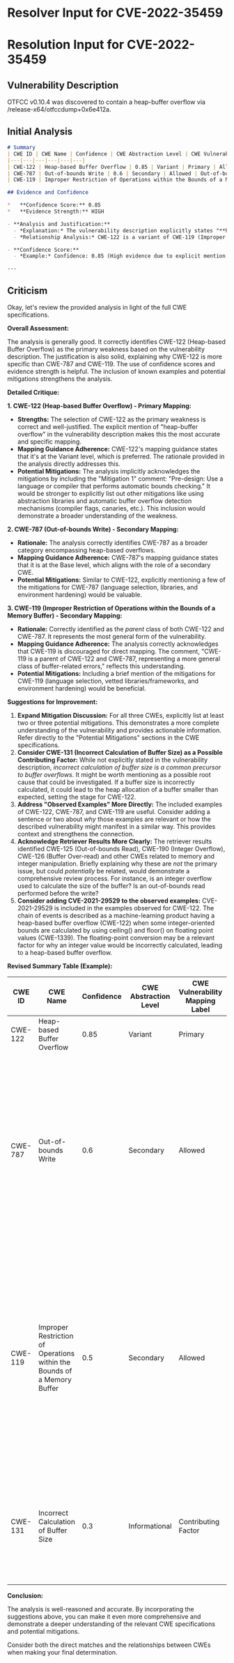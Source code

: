 # Resolver Input for CVE-2022-35459

# Resolution Input for CVE-2022-35459

## Vulnerability Description
OTFCC v0.10.4 was discovered to contain a heap-buffer overflow via /release-x64/otfccdump+0x6e412a.

## Initial Analysis
```markdown
# Summary
| CWE ID | CWE Name | Confidence | CWE Abstraction Level | CWE Vulnerability Mapping Label | CWE-Vulnerability Mapping Notes |
|---|---|---|---|---|---|
| CWE-122 | Heap-based Buffer Overflow | 0.85 | Variant | Primary | Allowed |
| CWE-787 | Out-of-bounds Write | 0.6 | Secondary | Allowed | Out-of-bounds write is a broader category that encompasses heap-based buffer overflows. |
| CWE-119 | Improper Restriction of Operations within the Bounds of a Memory Buffer | 0.5 | Secondary | Allowed | CWE-119 is a parent of CWE-122 and CWE-787, representing a more general class of buffer-related errors. |

## Evidence and Confidence

*   **Confidence Score:** 0.85
*   **Evidence Strength:** HIGH

- **Analysis and Justification:**
  - *Explanation:* The vulnerability description explicitly states "**heap-buffer overflow**". CWE-122 (Heap-based Buffer Overflow) directly corresponds to this description. This is a variant-level CWE, offering a specific classification. The CVE description key phrases also includes "**heap-buffer overflow**" as the **weakness**.
  - *Relationship Analysis:* CWE-122 is a variant of CWE-119 (Improper Restriction of Operations within the Bounds of a Memory Buffer) and a more specific instance of CWE-787 (Out-of-bounds Write). The retriever results also show CWE-122 as a candidate. While CWE-787 is listed as the Primary CWE Match based on similar CVE descriptions, the explicit mention of "heap" makes CWE-122 the more precise choice. CWE-119 represents the broader class of buffer overflow vulnerabilities.

- **Confidence Score:**
  - *Example:* Confidence: 0.85 (High evidence due to explicit mention of "heap-buffer overflow" in the vulnerability description.)

---
```

## Criticism
Okay, let's review the provided analysis in light of the full CWE specifications.

**Overall Assessment:**

The analysis is generally good. It correctly identifies CWE-122 (Heap-based Buffer Overflow) as the primary weakness based on the vulnerability description. The justification is also solid, explaining why CWE-122 is more specific than CWE-787 and CWE-119.  The use of confidence scores and evidence strength is helpful.  The inclusion of known examples and potential mitigations strengthens the analysis.

**Detailed Critique:**

**1. CWE-122 (Heap-based Buffer Overflow) - Primary Mapping:**

*   **Strengths:** The selection of CWE-122 as the primary weakness is correct and well-justified.  The explicit mention of "heap-buffer overflow" in the vulnerability description makes this the most accurate and specific mapping.
*   **Mapping Guidance Adherence:** CWE-122's mapping guidance states that it's at the Variant level, which is preferred. The rationale provided in the analysis directly addresses this.
*   **Potential Mitigations:** The analysis implicitly acknowledges the mitigations by including the "Mitigation 1" comment: "Pre-design: Use a language or compiler that performs automatic bounds checking."  It would be stronger to explicitly list out other mitigations like using abstraction libraries and automatic buffer overflow detection mechanisms (compiler flags, canaries, etc.). This inclusion would demonstrate a broader understanding of the weakness.

**2. CWE-787 (Out-of-bounds Write) - Secondary Mapping:**

*   **Rationale:** The analysis correctly identifies CWE-787 as a broader category encompassing heap-based overflows.
*   **Mapping Guidance Adherence:** CWE-787's mapping guidance states that it is at the Base level, which aligns with the role of a secondary CWE.
*   **Potential Mitigations:**  Similar to CWE-122, explicitly mentioning a few of the mitigations for CWE-787 (language selection, libraries, and environment hardening) would be valuable.

**3. CWE-119 (Improper Restriction of Operations within the Bounds of a Memory Buffer) - Secondary Mapping:**

*   **Rationale:**  Correctly identified as the *parent* class of both CWE-122 and CWE-787. It represents the most general form of the vulnerability.
*   **Mapping Guidance Adherence:** The analysis correctly acknowledges that CWE-119 is discouraged for direct mapping. The comment, "CWE-119 is a parent of CWE-122 and CWE-787, representing a more general class of buffer-related errors," reflects this understanding.
*   **Potential Mitigations:**  Including a brief mention of the mitigations for CWE-119 (language selection, vetted libraries/frameworks, and environment hardening) would be beneficial.

**Suggestions for Improvement:**

1.  **Expand Mitigation Discussion:**  For all three CWEs, explicitly list at least two or three potential mitigations. This demonstrates a more complete understanding of the vulnerability and provides actionable information.  Refer directly to the "Potential Mitigations" sections in the CWE specifications.
2.  **Consider CWE-131 (Incorrect Calculation of Buffer Size) as a Possible Contributing Factor:**  While not explicitly stated in the vulnerability description, *incorrect calculation of buffer size is a common precursor to buffer overflows*.  It might be worth mentioning as a possible root cause that could be investigated. If a buffer size is incorrectly calculated, it could lead to the heap allocation of a buffer smaller than expected, setting the stage for CWE-122.
3.  **Address "Observed Examples" More Directly:** The included examples of CWE-122, CWE-787, and CWE-119 are useful. Consider adding a sentence or two about *why* those examples are relevant or how the described vulnerability might manifest in a similar way. This provides context and strengthens the connection.
4.  **Acknowledge Retriever Results More Clearly:** The retriever results identified CWE-125 (Out-of-bounds Read), CWE-190 (Integer Overflow), CWE-126 (Buffer Over-read) and other CWEs related to memory and integer manipulation. Briefly explaining why these are *not* the primary issue, but could *potentially* be related, would demonstrate a comprehensive review process. For instance, is an integer overflow used to calculate the size of the buffer? Is an out-of-bounds read performed before the write?
5. **Consider adding CVE-2021-29529 to the observed examples:** CVE-2021-29529 is included in the examples observed for CWE-122. The chain of events is described as a machine-learning product having a heap-based buffer overflow (CWE-122) when some integer-oriented bounds are calculated by using ceiling() and floor() on floating point values (CWE-1339). The floating-point conversion may be a relevant factor for why an integer value would be incorrectly calculated, leading to a heap-based buffer overflow.

**Revised Summary Table (Example):**

| CWE ID | CWE Name | Confidence | CWE Abstraction Level | CWE Vulnerability Mapping Label | CWE-Vulnerability Mapping Notes |
|---|---|---|---|---|---|
| CWE-122 | Heap-based Buffer Overflow | 0.85 | Variant | Primary | Allowed |  Directly corresponds to the vulnerability description. Mitigation: Use memory-safe languages, abstraction libraries (e.g., Safe C String Library), or compiler-based overflow detection (e.g., /GS flag).|
| CWE-787 | Out-of-bounds Write | 0.6 | Secondary | Allowed | Out-of-bounds write is a broader category that encompasses heap-based buffer overflows. Mitigation:  Input validation, safe string handling functions (e.g., `strncpy` with correct bounds checking), and address space layout randomization (ASLR). |
| CWE-119 | Improper Restriction of Operations within the Bounds of a Memory Buffer | 0.5 | Secondary | Allowed | CWE-119 is a parent of CWE-122 and CWE-787, representing a more general class of buffer-related errors.  CWE-119 is discouraged for direct mapping when more specific CWEs are available.  Mitigation: Language selection, vetted libraries, and environment hardening. |
| CWE-131 | Incorrect Calculation of Buffer Size | 0.3 | Informational | Contributing Factor | A common cause of buffer overflows is incorrect buffer size calculation. While not explicitly stated in the description, this should be investigated. |

**Conclusion:**

The analysis is well-reasoned and accurate. By incorporating the suggestions above, you can make it even more comprehensive and demonstrate a deeper understanding of the relevant CWE specifications and potential mitigations.

Consider both the direct matches and the relationships between CWEs
when making your final determination.
        